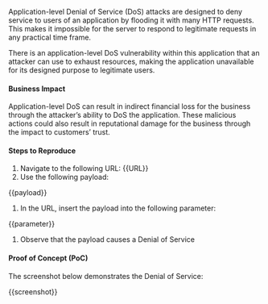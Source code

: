 Application-level Denial of Service (DoS) attacks are designed to deny service to users of an application by flooding it with many HTTP requests. This makes it impossible for the server to respond to legitimate requests in any practical time frame.

There is an application-level DoS vulnerability within this application that an attacker can use to exhaust resources, making the application unavailable for its designed purpose to legitimate users.

#### Business Impact

Application-level DoS can result in indirect financial loss for the business through the attacker’s ability to DoS the application. These malicious actions could also result in reputational damage for the business through the impact to customers’ trust.

#### Steps to Reproduce

1. Navigate to the following URL: {{URL}}
1. Use the following payload:

{{payload}}

1. In the URL, insert the payload into the following parameter:

{{parameter}}

1. Observe that the payload causes a Denial of Service

#### Proof of Concept (PoC)

The screenshot below demonstrates the Denial of Service:

{{screenshot}}
